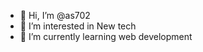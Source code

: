 - 👋 Hi, I’m @as702
- 👀 I’m interested in New tech
- 🌱 I’m currently learning web development


<!---
as702/as702 is a ✨ special ✨ repository because its `README.md` (this file) appears on your GitHub profile.
You can click the Preview link to take a look at your changes.
--->
